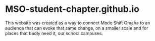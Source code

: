 # MSO-student-chapter.github.io
This website was created as a
way to connect Mode Shift Omaha
to an audience that can evoke
that same change, on a smaller
scale and for places that badly 
need it, our school campuses.
